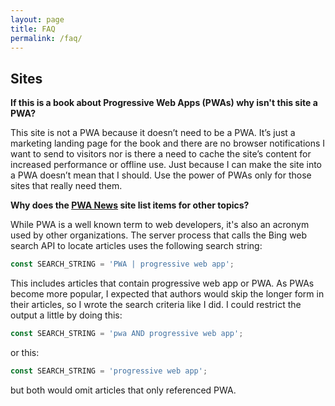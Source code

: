 ```yaml
---
layout: page
title: FAQ
permalink: /faq/
---
```


## Sites

**If this is a book about Progressive Web Apps (PWAs) why isn't this site a PWA?**

This site is not a PWA because it doesn’t need to be a PWA. It’s just a marketing landing page for the book and there are no browser notifications I want to send to visitors nor is there a need to cache the site’s content for increased performance or offline use. Just because I can make the site into a PWA doesn’t mean that I should. Use the power of PWAs only for those sites that really need them.

**Why does the [PWA News](https://pwa-news.com) site list items for other topics?**

While PWA is a well known term to web developers, it's also an acronym used by other organizations. The server process that calls the Bing web search API to locate articles uses the following search string:

```JavaScript
const SEARCH_STRING = 'PWA | progressive web app';
```

This includes articles that contain progressive web app or PWA. As PWAs become more popular, I expected that authors would skip the longer form in their articles, so I wrote the search criteria like I did. I could restrict the output a little by doing this:

```JavaScript
const SEARCH_STRING = 'pwa AND progressive web app';
```

 or this:

 ```JavaScript
const SEARCH_STRING = 'progressive web app';
```

but both would omit articles that only referenced PWA.
